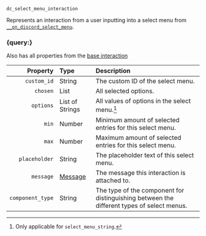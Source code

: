 `dc_select_menu_interaction`

Represents an interaction from a user inputting into a select menu from
[`__on_discord_select_menu`](/events/discord-select-menu.md).


### {query:}

Also has all properties from the [base interaction](/values/interactions/interaction.md)

|         Property | Type                          | Description                                                                               |
|-----------------:|:------------------------------|:------------------------------------------------------------------------------------------|
|      `custom_id` | String                        | The custom ID of the select menu.                                                         |
|         `chosen` | List                          | All selected options.                                                                     |
|        `options` | List of Strings               | All values of options in the select menu.[^1]                                             |
|            `min` | Number                        | Minimum amount of selected entries for this select menu.                                  |
|            `max` | Number                        | Maximum amount of selected entries for this select menu.                                  |
|    `placeholder` | String                        | The placeholder text of this select menu.                                                 |
|        `message` | [Message](/values/message.md) | The message this interaction is attached to.                                              |
| `component_type` | String                        | The type of the component for distinguishing between the different types of select menus. |


[^1]: Only applicable for `select_menu_string`.